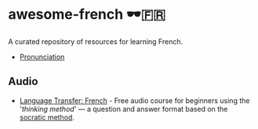# awesome-french 🕶️🇫🇷

A curated repository of resources for learning French.

* [Pronunciation](./pronunciation.md)

## Audio

* [Language Transfer: French](https://www.languagetransfer.org/french) - Free audio course for beginners using the '*thinking method*' — a question and answer format based on the [socratic method](https://en.wikipedia.org/wiki/Socratic_method).
